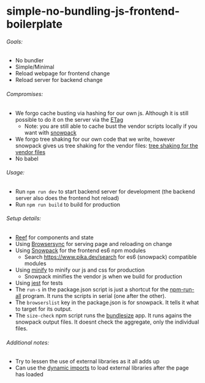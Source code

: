 # simple-no-bundling-js-frontend-boilerplate

###### Goals:
* No bundler
* Simple/Minimal
* Reload webpage for frontend change
* Reload server for backend change

###### Compromises:
* We forgo cache busting via hashing for our own js. Although it is still possible to do it on the server via the [ETag](https://developer.mozilla.org/en-US/docs/Web/HTTP/Headers/ETag)
  * Note: you are still able to cache bust the vendor scripts locally if you want with [snowpack](https://www.snowpack.dev/#automatic-cache-busting-via-import-url)
* We forgo tree shaking for our own code that we write, however snowpack gives us tree shaking for the vendor files: [tree shaking for the vendor files](https://www.snowpack.dev/#production-optimization)
* No babel

###### Usage:
* Run `npm run dev` to start backend server for development (the backend server also does the frontend hot reload)
* Run `npm run build` to build for production

###### Setup details:
* [Reef](https://github.com/cferdinandi/reef) for components and state
* Using [Browsersync](https://github.com/BrowserSync/browser-sync) for serving page and reloading on change
* Using [Snowpack](https://www.snowpack.dev/) for the frontend es6 npm modules
  * Search https://www.pika.dev/search for es6 (snowpack) compatible modules
* Using [minify](https://github.com/tdewolff/minify/tree/master/cmd/minify) to minify our js and css for production
  * Snowpack minifies the vendor js when we build for production
* Using [jest](https://jestjs.io/) for tests
* The `run-s` in the package.json script is just a shortcut for the [npm-run-all](https://github.com/mysticatea/npm-run-all) program. It runs the scripts in serial (one after the other).
* The `browserslist` key in the package.json is for snowpack. It tells it what to target for its output.
* The `size-check` npm script runs the [bundlesize](https://github.com/siddharthkp/bundlesize) app. It runs agains the snowpack output files. It doesnt check the aggregate, only the individual files.

###### Additional notes:
* Try to lessen the use of external libraries as it all adds up
* Can use the [dynamic imports](https://developer.mozilla.org/en-US/docs/Web/JavaScript/Reference/Statements/import#Dynamic_Imports) to load external libraries after the page has loaded